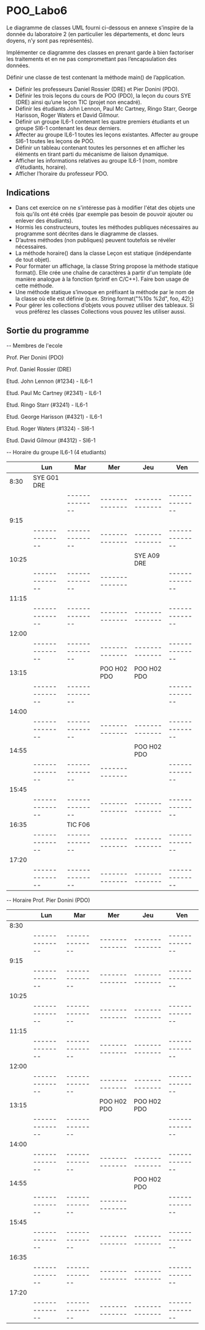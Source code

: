 # POO_Labo6

Le diagramme de classes UML fourni ci-dessous en annexe s’inspire de la donnée du laboratoire 2 (en particulier les départements, et donc leurs doyens, n’y sont pas représentés).

Implémenter ce diagramme des classes en prenant garde à bien factoriser les traitements et en ne pas compromettant pas l’encapsulation des données.

Définir une classe de test contenant la méthode main() de l’application.
- Définir les professeurs Daniel Rossier (DRE) et Pier Donini (PDO).
- Définir les trois leçons du cours de POO (PDO), la leçon du cours SYE (DRE) ainsi qu’une leçon TIC (projet non encadré).
- Définir les étudiants John Lennon, Paul Mc Cartney, Ringo Starr, George Harisson, Roger Waters et David Gilmour.
- Définir un groupe IL6-1 contenant les quatre premiers étudiants et un groupe SI6-1 contenant les deux derniers.
- Affecter au groupe IL6-1 toutes les leçons existantes. Affecter au groupe SI6-1 toutes les leçons de POO.
- Définir un tableau contenant toutes les personnes et en afficher les éléments en tirant parti du mécanisme de liaison dynamique.
- Afficher les informations relatives au groupe IL6-1 (nom, nombre d’étudiants, horaire).
- Afficher l’horaire du professeur PDO.

## Indications
- Dans cet exercice on ne s'intéresse pas à modifier l'état des objets une fois qu'ils ont été créés (par exemple pas besoin de pouvoir ajouter ou enlever des étudiants).
- Hormis les constructeurs, toutes les méthodes publiques nécessaires au programme sont décrites dans le diagramme de classes.
- D’autres méthodes (non publiques) peuvent toutefois se révéler nécessaires.
- La méthode horaire() dans la classe Leçon est statique (indépendante de tout objet).
- Pour formater un affichage, la classe String propose la méthode statique format(). Elle crée une chaîne de caractères à partir d'un template (de manière analogue à la fonction fprintf en C/C++). Faire bon usage de cette méthode.
- Une méthode statique s’invoque en préfixant la méthode par le nom de la classe où elle est définie (p.ex. String.format("%10s %2d", foo, 42);)
- Pour gérer les collections d’objets vous pouvez utiliser des tableaux. Si vous préférez les classes Collections vous pouvez les utiliser aussi.

## Sortie du programme

-- Membres de l'ecole

Prof. Pier Donini (PDO)

Prof. Daniel Rossier (DRE)

Etud. John Lennon (#1234) - IL6-1

Etud. Paul Mc Cartney (#2341) - IL6-1

Etud. Ringo Starr (#3241) - IL6-1

Etud. George Harisson (#4321) - IL6-1

Etud. Roger Waters (#1324) - SI6-1

Etud. David Gilmour (#4312) - SI6-1

-- Horaire du groupe IL6-1 (4 etudiants)

|      | Lun          | Mar          | Mer          | Jeu          | Ven          |
|------|--------------|--------------|--------------|--------------|--------------|
| 8:30 | SYE G01 DRE  |              |              |              |              |
|      |              |--------------|--------------|--------------|--------------|
| 9:15 |              |              |              |              |              |
|      |--------------|--------------|--------------|--------------|--------------|
|10:25 |              |              |              | SYE A09 DRE  |              |
|      |--------------|--------------|--------------|              |--------------|
|11:15 |              |              |              |              |              |
|      |--------------|--------------|--------------|--------------|--------------|
|12:00 |              |              |              |              |              |
|      |--------------|--------------|--------------|--------------|--------------|
|13:15 |              |              | POO H02 PDO  | POO H02 PDO  |              |
|      |--------------|--------------|              |              |--------------|
|14:00 |              |              |              |              |              |
|      |--------------|--------------|--------------|--------------|--------------|
|14:55 |              |              |              | POO H02 PDO  |              |
|      |--------------|--------------|--------------|              |--------------|
|15:45 |              |              |              |              |              |
|      |--------------|--------------|--------------|--------------|--------------|
|16:35 |              | TIC F06      |              |              |              |
|      |--------------|--------------|--------------|--------------|--------------|
|17:20 |              |              |              |              |              |
|      |--------------|--------------|--------------|--------------|--------------|

-- Horaire Prof. Pier Donini (PDO)

|      | Lun          | Mar          | Mer          | Jeu          | Ven          |
|------|--------------|--------------|--------------|--------------|--------------|
| 8:30 |              |              |              |              |              |
|      |--------------|--------------|--------------|--------------|--------------|
| 9:15 |              |              |              |              |              |
|      |--------------|--------------|--------------|--------------|--------------|
|10:25 |              |              |              |              |              |
|      |--------------|--------------|--------------|--------------|--------------|
|11:15 |              |              |              |              |              |
|      |--------------|--------------|--------------|--------------|--------------|
|12:00 |              |              |              |              |              |
|      |--------------|--------------|--------------|--------------|--------------|
|13:15 |              |              | POO H02 PDO  | POO H02 PDO  |              |
|      |--------------|--------------|              |              |--------------|
|14:00 |              |              |              |              |              |
|      |--------------|--------------|--------------|--------------|--------------|
|14:55 |              |              |              | POO H02 PDO  |              |
|      |--------------|--------------|--------------|              |--------------|
|15:45 |              |              |              |              |              |
|      |--------------|--------------|--------------|--------------|--------------|
|16:35 |              |              |              |              |              |
|      |--------------|--------------|--------------|--------------|--------------|
|17:20 |              |              |              |              |              |
|      |--------------|--------------|--------------|--------------|--------------|

